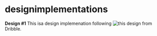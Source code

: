 # designimplementations

**Design #1**
This isa design implemenation following ![this design](https://dribbble.com/shots/6108615-Editorial-2?utm_source=Clipboard_Shot&utm_campaign=ergemla&utm_content=Editorial%20%232&utm_medium=Social_Share) from Dribble.